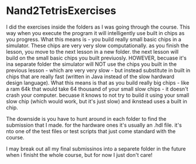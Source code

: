 # Nand2TetrisExercises


I did the exercises inside the folders as I was going through the course.  This way when you execute the program it will intelligently use built in chips as you progress.  What this means is - you build really small basic chips in a simulator.  These chips are very very slow computationally.  as you finish the lesson, you move to the next lesson in a new folder.  the next lesson will build on the small basic chips you built previuosly.  HOWEVER, becuase it's ina  separate folder the simulator will NOT use the chips you built in the previous lesson - which are very very slow - but instead substitute in built in chips that are really fast (written in Java instead of the slow hardward design language).
What this means is that as you build really big chips - like a ram 64k that would take 64 thousand of your small slow chips - it doesn't crash your computer.  becuase it knows to not try to build it using your small slow chip (which would work, but it's just slow) and iknstead uses a built in chip.

The downside is you have to hunt around in each folder to find the submission that I made.  for the hardware ones it's usually an .hdl file.  it's nto one of the test files or test scripts that just come standard with the course.

I may break out all my final submissinos into a separete folder in the future when i finisht the whole course, but for now I just don't care!
